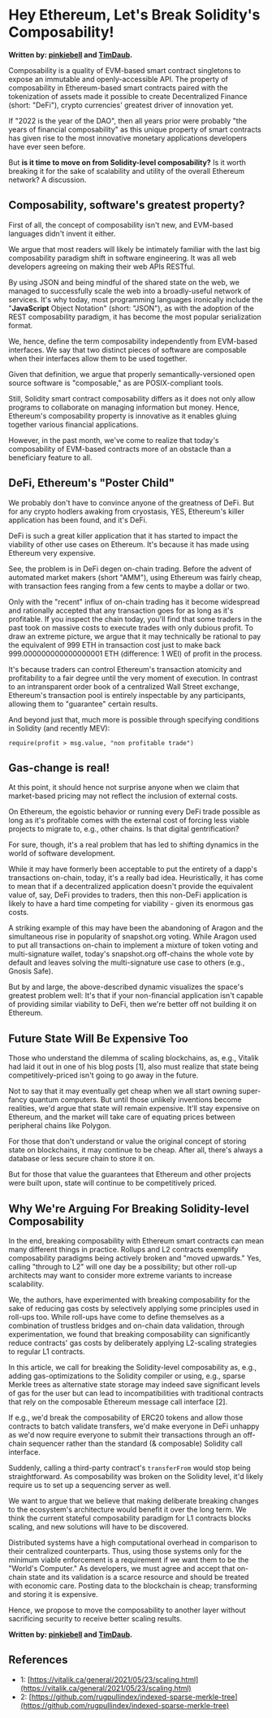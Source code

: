 # Hey Ethereum, Let's Break Solidity's Composability!

**Written by: [pinkiebell](https://github.com/pinkiebell) and
[TimDaub](https://twitter.com/timdaub).**

Composability is a quality of EVM-based smart contract singletons to expose an
immutable and openly-accessible API. The property of composability in
Ethereum-based smart contracts paired with the tokenization of assets made it
possible to create Decentralized Finance (short: "DeFi"), crypto currencies'
greatest driver of innovation yet.

If "2022 is the year of the DAO", then all years prior were probably "the years
of financial composability" as this unique property of smart contracts has
given rise to the most innovative monetary applications developers have ever
seen before.

But **is it time to move on from Solidity-level composability?** Is it worth
breaking it for the sake of scalability and utility of the overall Ethereum
network? A discussion.

## Composability, software's greatest property?

First of all, the concept of composability isn't new, and EVM-based languages
didn't invent it either.

We argue that most readers will likely be intimately familiar with the last big
composability paradigm shift in software engineering. It was all web developers
agreeing on making their web APIs RESTful.

By using JSON and being mindful of the shared state on the web, we managed to
successfully scale the web into a broadly-useful network of services. It's why
today, most programming languages ironically include the "**JavaScript** Object
Notation" (short: "JSON"), as with the adoption of the REST composability
paradigm, it has become the most popular serialization format.

We, hence, define the term composability independently from EVM-based
interfaces. We say that two distinct pieces of software are composable when
their interfaces allow them to be used together.

Given that definition, we argue that properly semantically-versioned open
source software is "composable," as are POSIX-compliant tools.

Still, Solidity smart contract composability differs as it does not only allow
programs to collaborate on managing information but money. Hence, Ethereum's
composability property is innovative as it enables gluing together various
financial applications.

However, in the past month, we've come to realize that today's composability of
EVM-based contracts more of an obstacle than a beneficiary feature to all.

## DeFi, Ethereum's "Poster Child"

We probably don't have to convince anyone of the greatness of DeFi. But for any
crypto hodlers awaking from cryostasis, YES, Ethereum's killer application has
been found, and it's DeFi.

DeFi is such a great killer application that it has started to impact the
viability of other use cases on Ethereum. It's because it has made using
Ethereum very expensive.

See, the problem is in DeFi degen on-chain trading. Before the advent of
automated market makers (short "AMM"), using Ethereum was fairly cheap, with
transaction fees ranging from a few cents to maybe a dollar or two.

Only with the "recent" influx of on-chain trading has it become widespread and
rationally accepted that any transaction goes for as long as it's profitable.
If you inspect the chain today, you'll find that some traders in the past took
on massive costs to execute trades with only dubious profit. To draw an extreme
picture, we argue that it may technically be rational to pay the equivalent of
999 ETH in transaction cost just to make back 999.000000000000000001 ETH
(difference: 1 WEI) of profit in the process.

It's because traders can control Ethereum's transaction atomicity and
profitability to a fair degree until the very moment of execution. In contrast
to an intransparent order book of a centralized Wall Street exchange,
Ethereum's transaction pool is entirely inspectable by any participants,
allowing them to "guarantee" certain results.

And beyond just that, much more is possible through specifying conditions in
Solidity (and recently MEV):

```sol
require(profit > msg.value, "non profitable trade")
```

## Gas-change is real!

At this point, it should hence not surprise anyone when we claim that
market-based pricing may not reflect the inclusion of external costs.

On Ethereum, the egoistic behavior or running every DeFi trade possible as long
as it's profitable comes with the external cost of forcing less viable projects
to migrate to, e.g., other chains. Is that digital gentrification?

For sure, though, it's a real problem that has led to shifting dynamics in the
world of software development.

While it may have formerly been acceptable to put the entirety of a dapp's
transactions on-chain, today, it's a really bad idea. Heuristically, it has
come to mean that if a decentralized application doesn't provide the equivalent
value of, say, DeFi provides to traders, then this non-DeFi application is
likely to have a hard time competing for viability - given its enormous gas
costs.

A striking example of this may have been the abandoning of Aragon and the
simultaneous rise in popularity of snapshot.org voting. While Aragon used to
put all transactions on-chain to implement a mixture of token voting and
multi-signature wallet, today's snapshot.org off-chains the whole vote by
default and leaves solving the multi-signature use case to others (e.g., Gnosis
Safe).

But by and large, the above-described dynamic visualizes the space's greatest
problem well: It's that if your non-financial application isn't capable of
providing similar viability to DeFi, then we're better off not building it on
Ethereum.

## Future State Will Be Expensive Too

Those who understand the dilemma of scaling blockchains, as, e.g., Vitalik had
laid it out in one of his blog posts [1], also must realize that state being
competitively-priced isn't going to go away in the future.

Not to say that it may eventually get cheap when we all start owning
super-fancy quantum computers. But until those unlikely inventions become
realities, we'd argue that state will remain expensive. It'll stay expensive on
Ethereum, and the market will take care of equating prices between peripheral
chains like Polygon.

For those that don't understand or value the original concept of storing state
on blockchains, it may continue to be cheap. After all, there's always a
database or less secure chain to store it on.

But for those that value the guarantees that Ethereum and other projects were
built upon, state will continue to be competitively priced.

## Why We're Arguing For Breaking Solidity-level Composability

In the end, breaking composability with Ethereum smart contracts can mean many
different things in practice. Rollups and L2 contracts exemplify composability
paradigms being actively broken and "moved upwards." Yes, calling "through to
L2" will one day be a possibility; but other roll-up architects may want to
consider more extreme variants to increase scalability.

We, the authors, have experimented with breaking composability for the sake of
reducing gas costs by selectively applying some principles used in roll-ups
too. While roll-ups have come to define themselves as a combination of
trustless bridges and on-chain data validation, through experimentation, we
found that breaking composability can significantly reduce contracts' gas costs
by deliberately applying L2-scaling strategies to regular L1 contracts.

In this article, we call for breaking the Solidity-level composability as,
e.g., adding gas-optimizations to the Solidity compiler or using, e.g., sparse
Merkle trees as alternative state storage may indeed save significant levels of
gas for the user but can lead to incompatibilities with traditional contracts
that rely on the composable Ethereum message call interface [2].

If e.g., we'd break the composability of ERC20 tokens and allow those contracts
to batch validate transfers, we'd make everyone in DeFi unhappy as we'd now
require everyone to submit their transactions through an off-chain sequencer
rather than the standard (& composable) Solidity call interface.

Suddenly, calling a third-party contract's `transferFrom` would stop being
straightforward. As composability was broken on the Solidity level, it'd likely
require us to set up a sequencing server as well.

We want to argue that we believe that making deliberate breaking changes to the
ecosystem's architecture would benefit it over the long term. We think the
current stateful composability paradigm for L1 contracts blocks scaling, and
new solutions will have to be discovered.

Distributed systems have a high computational overhead in comparison to their
centralized counterparts. Thus, using those systems only for the minimum viable
enforcement is a requirement if we want them to be the "World's Computer." As
developers, we must agree and accept that on-chain state and its validation is
a scarce resource and should be treated with economic care. Posting data to the
blockchain is cheap; transforming and storing it is expensive.

Hence, we propose to move the composability to another layer without
sacrificing security to receive better scaling results.

**Written by: [pinkiebell](https://github.com/pinkiebell) and
[TimDaub](https://twitter.com/timdaub).**

## References

- 1:
  [https://vitalik.ca/general/2021/05/23/scaling.html](https://vitalik.ca/general/2021/05/23/scaling.html)
- 2:
  [https://github.com/rugpullindex/indexed-sparse-merkle-tree](https://github.com/rugpullindex/indexed-sparse-merkle-tree)
